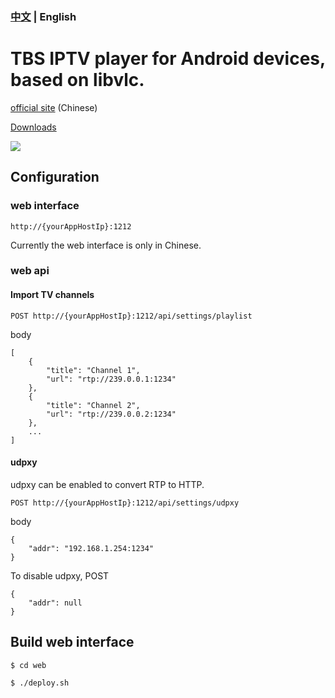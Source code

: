 ### [中文](README-zh.md) | English

# TBS IPTV player for Android devices, based on libvlc.

[official site](http://www.turboshow.cn) (Chinese)

[Downloads](https://github.com/plestoon/tbs-android/releases)

![](http://www.turboshow.cn/assets/screenshot.png)
## Configuration
### web interface
`http://{yourAppHostIp}:1212`

Currently the web interface is only in Chinese.

### web api
#### Import TV channels
`POST http://{yourAppHostIp}:1212/api/settings/playlist`

body
```
[
    {
        "title": "Channel 1",
        "url": "rtp://239.0.0.1:1234"
    },
    {
        "title": "Channel 2",
        "url": "rtp://239.0.0.2:1234"
    },
    ...
]
```

#### udpxy
udpxy can be enabled to convert RTP to HTTP.

`POST http://{yourAppHostIp}:1212/api/settings/udpxy`

body
```
{
    "addr": "192.168.1.254:1234"
}
```

 To disable udpxy, POST
```
{
    "addr": null
}
```

## Build web interface

`$ cd web`

`$ ./deploy.sh`
